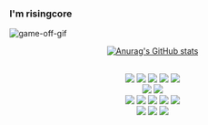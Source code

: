### I'm risingcore

![game-off-gif](https://user-images.githubusercontent.com/34502254/159172543-1d5c1b25-36be-4eb5-97be-905ebcb4adad.gif)

<div align="center">

[![Anurag's GitHub stats](https://github-readme-stats.vercel.app/api?username=advanced-rising&theme=react&show_icons=true)](https://github.com/anuraghazra/github-readme-stats)

<!--
![LeetCode Stats](https://leetcode.card.workers.dev/advanced-rising?theme=nord&font=baloo&extension=null)
-->

<!--
<a href="https://hits.seeyoufarm.com"><img src="https://hits.seeyoufarm.com/api/count/incr/badge.svg?url=https%3A%2F%2Fgithub.com%2Fadvanced-rising&count_bg=%2357BCDA&title_bg=%2320232A&icon=wechat.svg&icon_color=%23FFFFFF&title=Hits&edge_flat=false"/></a>
-->
<!--
<div align="start">
  프론트엔드 개발자를 꿈꾸고 있는 취업준비생입니다.</br>
많은 실력은 없지만, 꾸준한 공부를 통해 경럭있는 분들과 의사소통에 문제 없는 인재가 되기 위해 노력하고 있습니다.</br>
국비과정을 통하여, 사용자 요구분석과 UI/UX 을 배웠으며,</br>
HTML CSS JS 을 통하여 코드 구현으로 웹 접근성을 고려하며 웹표준 사이트를 구현하였습니다.</br>
모든 기기에서도 사용을 할 수 있도록 반응형 웹 구축 경험이 있습니다.</br>
외부 데이터를 불러와 API 처리 방법을 익혔으며,</br>
React를 활용한 SPA 구현을 할 수 있으며, Redux를 활용한 상태관리를 할 수 있습니다.</br>
React의 SSR를 더 쉽게 구현할 수 있고, 검색엔진 SEO의 최적화를 위해 NextJS 또한 익혀 나아가고 있습니다.</br>
</div>
 -->
</br>
<img src="https://img.shields.io/badge/HTML5-57BCDA?style=for-the-badge&logo=HTML5&logoColor=20232A">
<img src="https://img.shields.io/badge/CSS3-57BCDA?style=for-the-badge&logo=CSS3&logoColor=20232A">
<img src="https://img.shields.io/badge/Sass-57BCDA?style=for-the-badge&logo=Sass&logoColor=20232A">
<img src="https://img.shields.io/badge/PostCSS-57BCDA?style=for-the-badge&logo=PostCSS&logoColor=20232A">
<img src="https://img.shields.io/badge/Tailwind%20CSS-57BCDA?style=for-the-badge&logo=Tailwind%20CSS&logoColor=20232A">
</br>

<img src="https://img.shields.io/badge/JavaScript-57BCDA?style=for-the-badge&logo=JavaScript&logoColor=20232A">
<img src="https://img.shields.io/badge/TypeScript-57BCDA?style=for-the-badge&logo=TypeScript&logoColor=20232A">
</br>

<img src="https://img.shields.io/badge/React-57BCDA?style=for-the-badge&logo=React&logoColor=20232A">
<img src="https://img.shields.io/badge/styled-57BCDA?style=for-the-badge&logo=styled-components&logoColor=20232A">
<img src="https://img.shields.io/badge/Redux-57BCDA?style=for-the-badge&logo=Redux&logoColor=20232A">
<img src="https://img.shields.io/badge/React%20Query-57BCDA?style=for-the-badge&logo=React%20Query&logoColor=20232A">
<img src="https://img.shields.io/badge/Next.js-57BCDA?style=for-the-badge&logo=Next.js&logoColor=20232A">
</br>

<img src="https://img.shields.io/badge/Firebase-57BCDA?style=for-the-badge&logo=Firebase&logoColor=20232A">
<img src="https://img.shields.io/badge/Visual%20Studio%20Code-57BCDA?style=for-the-badge&logo=Visual%20Studio%20Code&logoColor=20232A">
<img src="https://img.shields.io/badge/Figma-57BCDA?style=for-the-badge&logo=Figma&logoColor=20232A">
</br>

</br>
<!--
[![Ashutosh's github activity graph](https://activity-graph.herokuapp.com/graph?username=advanced-rising&theme=react-dark)](https://github.com/ashutosh00710/github-readme-activity-graph)
-->
<!--
**advanced-rising/advanced-rising** is a ✨ _special_ ✨ repository because its `README.md` (this file) appears on your GitHub profile.

Here are some ideas to get you started:

- 🔭 I’m currently working on ...
- 🌱 I’m currently learning ...
- 👯 I’m looking to collaborate on ...
- 🤔 I’m looking for help with ...
- 💬 Ask me about ...
- 📫 How to reach me: ...
- 😄 Pronouns: ...
- ⚡ Fun fact: ...
-->
</div>
